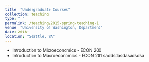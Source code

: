 ```yaml
---
title: "Undergraduate Courses"
collection: teaching
type: " "
permalink: /teaching/2015-spring-teaching-1
venue: "University of Washington, Department"
date: 2018-
location: "Seattle, WA"
---
```


- Introduction to Microeconomics - ECON 200
- Introduction to Macroeconomics - ECON 201
saddsdasdasadsdsa
